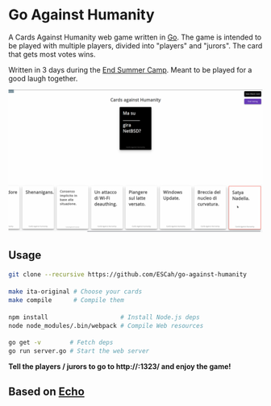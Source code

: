 # Go Against Humanity

A Cards Against Humanity web game written in [Go](http://www.golang.org/).
The game is intended to be played with multiple players, divided into 
"players" and "jurors". The card that gets most votes wins.

Written in 3 days during the [End Summer Camp](https://www.endsummercamp.org). Meant to be played for a good laugh together.

![Cards Against Humanity](screenshots/1.png)

## Usage

```bash
git clone --recursive https://github.com/ESCah/go-against-humanity

make ita-original # Choose your cards
make compile      # Compile them

npm install                    # Install Node.js deps
node node_modules/.bin/webpack # Compile Web resources

go get -v        # Fetch deps
go run server.go # Start the web server
```

**Tell the players / jurors to go to http://<your-ip>:1323/ and enjoy the game!**

## Based on [Echo](https://echo.labstack.com/)
